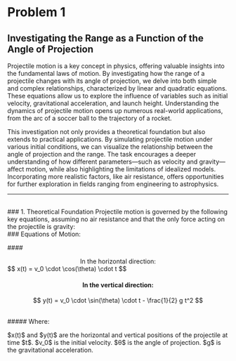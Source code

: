 # Problem 1

## Investigating the Range as a Function of the Angle of Projection

Projectile motion is a key concept in physics, offering valuable insights into the fundamental laws of motion. By investigating how the range of a projectile changes with its angle of projection, we delve into both simple and complex relationships, characterized by linear and quadratic equations. These equations allow us to explore the influence of variables such as initial velocity, gravitational acceleration, and launch height. Understanding the dynamics of projectile motion opens up numerous real-world applications, from the arc of a soccer ball to the trajectory of a rocket.

This investigation not only provides a theoretical foundation but also extends to practical applications. By simulating projectile motion under various initial conditions, we can visualize the relationship between the angle of projection and the range. The task encourages a deeper understanding of how different parameters—such as velocity and gravity—affect motion, while also highlighting the limitations of idealized models. Incorporating more realistic factors, like air resistance, offers opportunities for further exploration in fields ranging from engineering to astrophysics.
<br>
<hr>
<br>
### 1. Theoretical Foundation
Projectile motion is governed by the following key equations, assuming no air resistance and that the only force acting on the projectile is gravity:
<br>
### Equations of Motion:
<p>
#### <center>In the horizontal direction:</center>
$$ x(t) = v_0 \cdot \cos(\theta) \cdot t $$

#### <center>In the vertical direction:</center>
$$ y(t) = v_0 \cdot \sin(\theta) \cdot t - \frac{1}{2} g t^2 $$
</p>
<br>
##### Where:
<p>$x(t)$ and $y(t)$ are the horizontal and vertical positions of the projectile at time $t$.
$v_0$ is the initial velocity.
$θ$ is the angle of projection.
$g$ is the gravitational acceleration.
</p>
